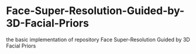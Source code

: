 # Face-Super-Resolution-Guided-by-3D-Facial-Priors
the basic implementation of repository Face Super-Resolution Guided by 3D Facial Priors
